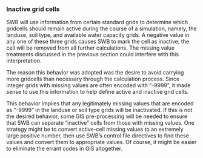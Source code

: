 ### Inactive grid cells ###

SWB will use information from certain standard grids to determine which gridcells should remain active during the course of a simulation, namely, the landuse, soil type, and available water capacity grids. A negative value in any one of these three grids causes SWB to mark the cell as inactive; the cell will be removed from all further calculations. The missing value treatments discussed in the previous section could interfere with this interpretation.

The reason this behavior was adopted was the desire to avoid carrying more gridcells than necessary through the calculation process. Since integer grids with missing values are often encoded with “-9999”, it made sense to use this information to help define active and inactive grid cells.

This behavior implies that any legitimately missing values that are encoded as “-9999” in the landuse or soil type grids will be inactivated. If this is not the desired behavior, some GIS pre-processing will be needed to ensure that SWB can separate “inactive” cells from those with missing values. One strategy might be to convert active-cell missing values to an extremely large positive number, then use SWB’s control file directives to find these values and convert them to appropriate values. Of course, it might be easier to eliminate the errant codes in GIS altogether.
